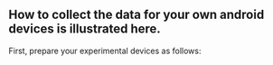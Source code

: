 ## How to collect the data for your own android devices is illustrated here.
First, prepare your experimental devices as follows:
